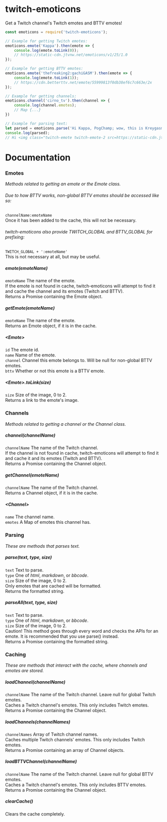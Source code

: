 # twitch-emoticons
Get a Twitch channel's Twitch emotes and BTTV emotes!
```js
const emoticons = require('twitch-emoticons');

// Example for getting Twitch emotes:
emoticons.emote('Kappa').then(emote => {
    console.log(emote.toLink(0));
    // https://static-cdn.jtvnw.net/emoticons/v1/25/1.0
});

// Example for getting BTTV emotes:
emoticons.emote('thefreaking2:gachiGASM').then(emote => {
    console.log(emote.toLink(1));
    // https://cdn.betterttv.net/emote/55999813f0db38ef6c7c663e/2x
});

// Example for getting channels:
emoticons.channel('cirno_tv').then(channel => {
    console.log(channel.emotes);
    // Map {...}
})

// Example for parsing text:
let parsed = emoticons.parse('Hi Kappa, PogChamp; wow, this is Kreygasm!!!', 'html', 2);
console.log(parsed);
// Hi <img class="twitch-emote twitch-emote-2 src=https://static-cdn.jtvnw.net/emoticons/v1/25/3.0">, <img class="twitch-emote twitch-emote-2 src=https://static-cdn.jtvnw.net/emoticons/v1/88/3.0">; wow, this is <img class="twitch-emote twitch-emote-2 src=https://static-cdn.jtvnw.net/emoticons/v1/41/3.0">!!!
```

# Documentation
### Emotes
*Methods related to getting an emote or the Emote class.*

###### Due to how BTTV works, non-global BTTV emotes should be accessed like so:  
`channelName:emoteName`  
Once it has been added to the cache, this will not be necessary.  
###### twitch-emoticons also provide TWITCH\_GLOBAL and BTTV\_GLOBAL for prefixing:  
`TWITCH_GLOBAL + ':emoteName'`  
This is not necessary at all, but may be useful.  

##### emote(emoteName)
`emoteName` The name of the emote.  
If the emote is not found in cache, twitch-emoticons will attempt to find it and cache the channel and its emotes (Twitch and BTTV).  
Returns a Promise containing the Emote object.

##### getEmote(emoteName)
`emoteName` The name of the emote.  
Returns an Emote object, if it is in the cache.

##### \<Emote\>
`id` The emote id.  
`name` Name of the emote.  
`channel` Channel this emote belongs to. Will be null for non-global BTTV emotes.  
`bttv` Whether or not this emote is a BTTV emote.

##### \<Emote\>.toLink(size)
`size` Size of the image, 0 to 2.  
Returns a link to the emote's image.

### Channels
*Methods related to getting a channel or the Channel class.*

##### channel(channelName)
`channelName` The name of the Twitch channel.  
If the channel is not found in cache, twitch-emoticons will attempt to find it and cache it and its emotes (Twitch and BTTV).  
Returns a Promise containing the Channel object.

##### getChannel(emoteName)
`channelName` The name of the Twitch channel.  
Returns a Channel object, if it is in the cache.

##### \<Channel\>
`name` The channel name.  
`emotes` A Map of emotes this channel has.

### Parsing
*These are methods that parses text.*

##### parse(text, type, size)
`text` Text to parse.  
`type` One of *html*, *markdown*, or *bbcode*.  
`size` Size of the image, 0 to 2.  
Only emotes that are cached will be formatted.  
Returns the formatted string.

##### parseAll(text, type, size)
`text` Text to parse.  
`type` One of *html*, *markdown*, or *bbcode*.  
`size` Size of the image, 0 to 2.  
Caution! This method goes through every word and checks the APIs for an emote. It is recommended that you use parse() instead.  
Returns a Promise containing the formatted string.

### Caching
*These are methods that interact with the cache, where channels and emotes are stored.*

##### loadChannel(channelName)
`channelName` The name of the Twitch channel. Leave null for global Twitch emotes.  
Caches a Twitch channel's emotes. This only includes Twitch emotes.  
Returns a Promise containing the Channel object.

##### loadChannels(channelNames)
`channelNames` Array of Twitch channel names.  
Caches multiple Twitch channels' emotes. This only includes Twitch emotes.  
Returns a Promise containing an array of Channel objects.

##### loadBTTVChannel(channelName)
`channelName` The name of the Twitch channel. Leave null for global BTTV emotes.  
Caches a Twitch channel's emotes. This only includes BTTV emotes.  
Returns a Promise containing the Channel object.

##### clearCache()
Clears the cache completely.